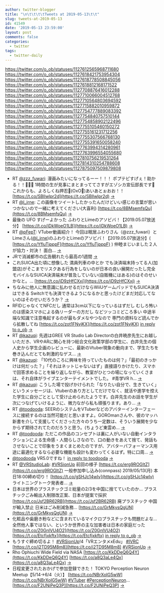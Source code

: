 ```yaml
---
author: twitter-blogger
title: "\n\t\t\t\tTweets at 2019-05-13\t\t"
slug: tweets-at-2019-05-13
id: 41549
date: '2019-05-13 23:59:00'
layout: post
comments: false
categories:
  - twitter
tags:
  - twitter-daily
---
```


https://twitter.com/o_ob/statuses/1127612565968711680 https://twitter.com/o_ob/statuses/1127618421753954304 https://twitter.com/o_ob/statuses/1127618778508845056 https://twitter.com/o_ob/statuses/1127618812168171522 https://twitter.com/o_ob/statuses/1127708876416012288 https://twitter.com/o_ob/statuses/1127710066004512768 https://twitter.com/o_ob/statuses/1127710564803694592 https://twitter.com/o_ob/statuses/1127715882010959872 https://twitter.com/o_ob/statuses/1127754777889083392 https://twitter.com/o_ob/statuses/1127754840757510144 https://twitter.com/o_ob/statuses/1127754858902122496 https://twitter.com/o_ob/statuses/1127755105460150272 https://twitter.com/o_ob/statuses/1127755161231712256 https://twitter.com/o_ob/statuses/1127755307566768130 https://twitter.com/o_ob/statuses/1127755391650058240 https://twitter.com/o_ob/statuses/1127763994314280961 https://twitter.com/o_ob/statuses/1127763996554055680 https://twitter.com/o_ob/statuses/1127810756219531264 https://twitter.com/o_ob/statuses/1127814310254788608 https://twitter.com/o_ob/statuses/1127875097509879808  

*   RT [@zzz_fuwari](https://twitter.com/zzz_fuwari): 漫画みたいになってるーー！！！ ポプテピすげぇ！助かる！！🙌🙌🙌 1時間の生が見事にまとまっててさすがエゾシカ宣伝部長です🤭 これからも、よろしくね押忍︎💪(OxO💪)あいあとぉおお！！ [https://t.co/SBllwlpr2d](https://t.co/SBllwlpr2d) [->](https://twitter.com/o_ob/statuses/1127612565968711680)
*   RT [@l_irne](https://twitter.com/l_irne): この画像をツイートしたかったんだけどいい感じの言葉が思いつかないので一緒に考えてください(大喜利) [https://t.co/8BMsemfsQu](https://t.co/8BMsemfsQu) [->](https://twitter.com/o_ob/statuses/1127618421753954304)
*   最後の UFO すげーよかった ふわりとLimeのアソビバ！【2019.05.07放送分】 [https://t.co/jDkWoeO1LB](https://t.co/jDkWoeO1LB) [->](https://twitter.com/o_ob/statuses/1127618778508845056)
*   RT [@pFepT](https://twitter.com/pFepT): VTuber動画紹介！ 今回は眠居ふわりさん（@zzz_fuwari）とLimeさん([@l_irne](https://twitter.com/l_irne))のふわりとLimeのアソビバ！【2019.05.07放送分】( [https://t.co/YfluTjpppF](https://t.co/YfluTjpppF) ) 仲睦まじいました２人が協力・対決！ 面白… [->](https://twitter.com/o_ob/statuses/1127618812168171522)
*   JRで消滅都市の広告観れたら最高の1週間 [->](https://twitter.com/o_ob/statuses/1127708876416012288)
*   これSUICA出た頃に想像した 満員列車の中とか でも決済端末持ってる人(加盟店)がそこまでリスクある行為をしないのが日本の良い展開だったし完全モバイルなSUICA決済端末が普及していない(自販機にはある)のはそのせいかなと。… [https://t.co/jD9zHfCXxj](https://t.co/jD9zHfCXxj) [->](https://twitter.com/o_ob/statuses/1127710066004512768)
*   ちなみに他人に無意識に払わせるだけならWiiUゲームパッドでもSUICA決済はできる Switchでも決済できるようになるかと思ったけどまだ対応してないのはそのせいだろうか？ [->](https://twitter.com/o_ob/statuses/1127710564803694592)
*   RFIDじゃなくてNFCだし 通常は3cm以下になっているはずだし むしろ怖いのは感染スマホによる偽リーダーの方だし などツッコミどころ多い 中途半端な知識で注意喚起するのが最もダメなやつなので 専門の資料など読んでから拡散してね [https://t.co/zot1FNvjKX](https://t.co/zot1FNvjKX) [in reply to o_ob](https://twitter.com/o_ob/statuses/1127710066004512768) [->](https://twitter.com/o_ob/statuses/1127715882010959872)
*   RT [@kazuqi](https://twitter.com/kazuqi): 先週はGREE VR Studio Lab Directorの白井暁彦先生にお越しいただき、VRやARに関心を持つ総合文化政策学部の学生に、白井先生の個人史から学生企画のレビューに、最新のVtuber現象の動向まで、学生たちを巻き込んだとても刺激的なゲス… [->](https://twitter.com/o_ob/statuses/1127754777889083392)
*   RT [@kazuqi](https://twitter.com/kazuqi): 「10代のころに興味を持っていたものは何？」「最初のきっかけは何だった？」「それはネットじゃないはず」直接語りかけたり、スマホで回答求めることを繰り返しながら、教室がひとつの場になっていくさまは、それ自体がライブエンターテイメントでした。 #青学VR h… [->](https://twitter.com/o_ob/statuses/1127754840757510144)
*   RT [@kazuqi](https://twitter.com/kazuqi): こうした場で投げかけられた「なりたい自分で、生きていく」というメッセージは、Vtuberのあり方としてだけでなく、就活や進学を控えた学生に自分ごととして受け止められたようです。白井先生のお話を学生が次につなげていけるように、微力ながら私も頑張ります。あり… [->](https://twitter.com/o_ob/statuses/1127754858902122496)
*   RT [@toodooda](https://twitter.com/toodooda): SEERのシステムをVTuberなどのアバターインターフェースに接続するのは当然可能だと思いますよ。GOROmanさんや、彼のマッハ新書を介して支援してくださった方々のうち一定数は、そういう展開を少なからず期待されてたのだろうと思う。(ちょうど東雲め… [->](https://twitter.com/o_ob/statuses/1127755105460150272)
*   RT [@toodooda](https://twitter.com/toodooda): ただこの作品のコンセプトは裏に人がいない自動インタラクションによる生命感・人間らしさなので、口の動きをあえて捨て、発話もさせないことで印象をうまくまとめたのですが、アバターパフォーマンス用途に最適化するなら必要な機能も設計も変わってくるはず。特に口周… [->](https://twitter.com/o_ob/statuses/1127755161231712256)
*   [@toodooda](https://twitter.com/toodooda) VR5.0ですね！ [in reply to toodooda](https://twitter.com/toodooda/statuses/1127738837449396225) [->](https://twitter.com/o_ob/statuses/1127755307566768130)
*   RT [@VRStudioLab](https://twitter.com/VRStudioLab): [#VRSionUp](https://twitter.com/search?q=%23VRSionUp&src=hash) 前回の様子 [https://t.co/erg9ROGItZ](https://t.co/erg9ROGItZ) 一般参加申し込み(connpass) 2019/05/13(月) 本日18:00締め切り！ [https://t.co/gSHJc14wIv](https://t.co/gSHJc14wIv) ライトニングトーク発表者… [->](https://twitter.com/o_ob/statuses/1127755391650058240)
*   日本は世界のプラスチックゴミ総量の2/3を中国に捨てていたのか… プラスチックごみ輸出入制限改正案、日本が提案で採択 [https://t.co/Jsf2BR62RB](https://t.co/Jsf2BR62RB) 廃プラスチック 中国が輸入禁止 日米はごみ削減急務… [https://t.co/GrMkysQgUN](https://t.co/GrMkysQgUN) [->](https://twitter.com/o_ob/statuses/1127763994314280961)
*   化粧品や歯磨き粉などに含まれているマイクロプラスチックも問題だよな… 全然他人事ではない、というか世界の主な加害者は日本の家庭だった [https://t.co/Z0GnlVU4O2](https://t.co/Z0GnlVU4O2) [https://t.co/Etcfjxkftx](https://t.co/Etcfjxkftx) [in reply to o_ob](https://twitter.com/o_ob/statuses/1127763994314280961) [->](https://twitter.com/o_ob/statuses/1127763996554055680)
*   もうすぐ締め切るよ！ [#VRSionUp](https://twitter.com/search?q=%23VRSionUp&src=hash)!4「VRエンタメxEdu」 [#IVRC](https://twitter.com/search?q=%23IVRC&src=hash) [https://t.co/i2TD95M8m8](https://t.co/i2TD95M8m8) [#VRSionUp](https://twitter.com/search?q=%23VRSionUp&src=hash) [->](https://twitter.com/o_ob/statuses/1127810756219531264)
*   Rho Ophiuchi Wide Field via NASA [https://t.co/KkDDeQ6Q4Y](https://t.co/KkDDeQ6Q4Y) [https://t.co/a8Q3aLe4Qx](https://t.co/a8Q3aLe4Qx) [->](https://twitter.com/o_ob/statuses/1127814310254788608)
*   日程変更されたおかげで参加登録できた！ TOKYO Perception Neuron Meetup【5/14→6/4（火）】 [https://t.co/NBrXoIG5wW](https://t.co/NBrXoIG5wW) [#VTuber](https://twitter.com/search?q=%23VTuber&src=hash) [#PerceptionNeuron](https://twitter.com/search?q=%23PerceptionNeuron&src=hash)… [https://t.co/F2UNiPeQ3P](https://t.co/F2UNiPeQ3P) [->](https://twitter.com/o_ob/statuses/1127875097509879808)